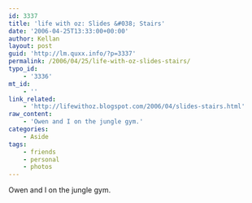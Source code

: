 ```yaml
---
id: 3337
title: 'life with oz: Slides &#038; Stairs'
date: '2006-04-25T13:33:00+00:00'
author: Kellan
layout: post
guid: 'http://lm.quxx.info/?p=3337'
permalink: /2006/04/25/life-with-oz-slides-stairs/
typo_id:
    - '3336'
mt_id:
    - ''
link_related:
    - 'http://lifewithoz.blogspot.com/2006/04/slides-stairs.html'
raw_content:
    - 'Owen and I on the jungle gym.'
categories:
    - Aside
tags:
    - friends
    - personal
    - photos
---
```


Owen and I on the jungle gym.